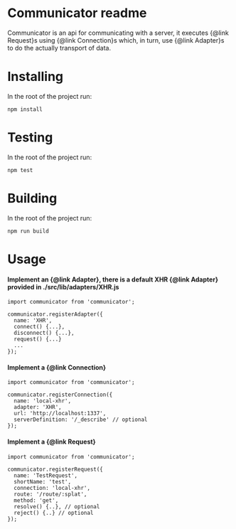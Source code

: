 Communicator readme
=============

Communicator is an api for communicating with a server, it executes {@link Request}s using {@link Connection}s which, in turn, use {@link Adapter}s to do the actually transport of data.

Installing
=====

In the root of the project run:
```
npm install
```

Testing
=====
In the root of the project run:
```
npm test
```

Building
======
In the root of the project run:
```
npm run build
```


Usage
=====
#### Implement an {@link Adapter}, there is a default XHR {@link Adapter} provided in ./src/lib/adapters/XHR.js

```
import communicator from 'communicator';

communicator.registerAdapter({
  name: 'XHR',
  connect() {...},
  disconnect() {...},
  request() {...}
  ...
});
```

#### Implement a {@link Connection}
```
import communicator from 'communicator';

communicator.registerConnection({
  name: 'local-xhr',
  adapter: 'XHR',
  url: 'http://localhost:1337',
  serverDefinition: '/_describe' // optional
});
```

#### Implement a {@link Request}
```
import communicator from 'communicator';

communicator.registerRequest({
  name: 'TestRequest',
  shortName: 'test',
  connection: 'local-xhr',
  route: '/route/:splat',
  method: 'get',
  resolve() {..}, // optional
  reject() {..} // optional
});
```